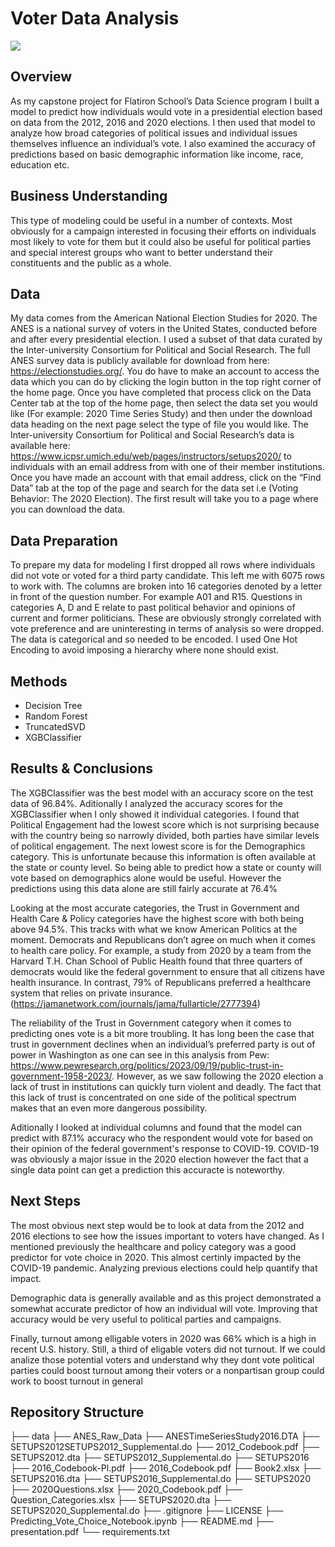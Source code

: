 # Voter Data Analysis
![](https://cdn.thefabricator.com/a/ballot-box-fabricator-navigates-unprecedented-demand-for-early-voting-1602917571.jpg?size=1000x1000)

## Overview
As my capstone project for Flatiron School’s Data Science program I built a model to predict how individuals would vote in a presidential election based on data from the 2012, 2016 and 2020 elections. I then used that model to analyze how broad categories of political issues and individual issues themselves influence an individual’s vote. I also examined the accuracy of predictions based on basic demographic information like income, race, education etc.

## Business Understanding
This type of modeling could be useful in a number of contexts. Most obviously for a campaign interested in focusing their efforts on individuals most likely to vote for them but it could also be useful for political parties and special interest groups who want to better understand their constituents and the public as a whole.

## Data
My data comes from the American National Election Studies for 2020. The ANES is a national survey of voters in the United States, conducted before and after every presidential election. I used a subset of that data curated by the Inter-university Consortium for Political and Social Research. The full ANES survey data is publicly available for download from here: https://electionstudies.org/. You do have to make an account to access the data which you can do by clicking the login button in the top right corner of the home page. Once you have completed that process click on the Data Center tab at the top of the home page, then select the data set you would like (For example: 2020 Time Series Study) and then under the download data heading on the next page select the type of file you would like. The Inter-university Consortium for Political and Social Research’s data is available here: https://www.icpsr.umich.edu/web/pages/instructors/setups2020/ to individuals with an email address from with one of their member institutions. Once you have made an account with that email address, click on the “Find Data” tab at the top of the page and search for the data set i.e (Voting Behavior: The 2020 Election). The first result will take you to a page where you can download the data.

## Data Preparation
To prepare my data for modeling I first dropped all rows where individuals did not vote or voted for a third party candidate. This left me with 6075 rows to work with. The columns are broken into 16 categories denoted by a letter in front of the question number. For example A01 and R15. Questions in categories A, D and E relate to past political behavior and opinions of current and former politicians. These are obviously strongly correlated with vote preference and are uninteresting in terms of analysis so were dropped. The data is categorical and so needed to be encoded. I used One Hot Encoding to avoid imposing a hierarchy where none should exist.

## Methods
- Decision Tree
- Random Forest
- TruncatedSVD
- XGBClassifier
## Results & Conclusions
The XGBClassifier was the best model with an accuracy score on the test data of 96.84%. Aditionally I analyzed the accuracy scores for the XGBClassifier when I only showed it individual categories. I found that Political Engagement had the lowest score which is not surprising because with the country being so narrowly divided, both parties have similar levels of political engagement. The next lowest score is for the Demographics category. This is unfortunate because this information is often available at the state or county level. So being able to predict how a state or county will vote based on demographics alone would be useful. However the predictions using this data alone are still fairly accurate at 76.4%

Looking at the most accurate categories, the Trust in Government and Health Care & Policy categories have the highest score with both being above 94.5%. This tracks with what we know American Politics at the moment. Democrats and Republicans don’t agree on much when it comes to health care policy. For example, a study from 2020 by a team from the Harvard T.H. Chan School of Public Health found that three quarters of democrats would like the federal government to ensure that all citizens have health insurance. In contrast, 79% of Republicans preferred a healthcare system that relies on private insurance. (https://jamanetwork.com/journals/jama/fullarticle/2777394)

The reliability of the Trust in Government category when it comes to predicting ones vote is a bit more troubling. It has long been the case that trust in government declines when an individual’s preferred party is out of power in Washington as one can see in this analysis from Pew: https://www.pewresearch.org/politics/2023/09/19/public-trust-in-government-1958-2023/. However, as we saw following the 2020 election a lack of trust in institutions can quickly turn violent and deadly. The fact that this lack of trust is concentrated on one side of the political spectrum makes that an even more dangerous possibility.

Aditionally I looked at individual columns and found that the model can predict with 87.1% accuracy who the respondent would vote for based on their opinion of the federal government's response to COVID-19. COVID-19 was obviously a major issue in the 2020 election however the fact that a single data point can get a prediction this accuracte is noteworthy.

## Next Steps
The most obvious next step would be to look at data from the 2012 and 2016 elections to see how the issues important to voters have changed. As I mentioned previously the healthcare and policy category was a good predictor for vote choice in 2020. This almost certinly impacted by the COVID-19 pandemic. Analyzing previous elections could help quantify that impact.

Demographic data is generally available and as this project demonstrated a somewhat accurate predictor of how an individual will vote. Improving that accuracy would be very useful to political parties and campaigns.

Finally, turnout among elligable voters in 2020 was 66% which is a high in recent U.S. history. Still, a third of eligable voters did not turnout. If we could analize those potential voters and understand why they dont vote political parties could boost turnout among their voters or a nonpartisan group could work to boost turnout in general

## Repository Structure
├── data
    ├── ANES_Raw_Data
        ├── ANESTimeSeriesStudy2016.DTA
    ├── SETUPS2012SETUPS2012_Supplemental.do
        ├── 2012_Codebook.pdf
        ├── SETUPS2012.dta
        ├── SETUPS2012_Supplemental.do
    ├── SETUPS2016
        ├── 2016_Codebook-Pl.pdf
        ├── 2016_Codebook.pdf
        ├── Book2.xlsx
        ├── SETUPS2016.dta
        ├── SETUPS2016_Supplemental.do
    ├── SETUPS2020
        ├── 2020Questions.xlsx
        ├── 2020_Codebook.pdf
        ├── Question_Categories.xlsx
        ├── SETUPS2020.dta
        ├── SETUPS2020_Supplemental.do
├── .gitignore
├── LICENSE
├── Predicting_Vote_Choice_Notebook.ipynb
├── README.md
├── presentation.pdf
└── requirements.txt


